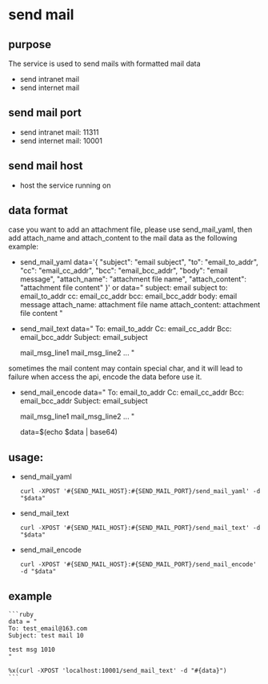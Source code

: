 # send mail

## purpose

The service is used to send mails with formatted mail data
- send intranet mail
- send internet mail

## send mail port
- send intranet mail: 11311
- send internet mail: 10001

## send mail host
- host the service running on

## data format
case you want to add an attachment file, please use send_mail_yaml,
then add attach_name and attach_content to the mail data as the following example:
- send_mail_yaml
	data='{
	"subject": "email subject",
	"to": "email_to_addr",
	"cc": "email_cc_addr",
	"bcc": "email_bcc_addr",
	"body": "email message",
	"attach_name": "attachment file name",
	"attach_content": "attachment file content"
	}'
    or
	data="
	subject: email subject
	to: email_to_addr
	cc: email_cc_addr
	bcc: email_bcc_addr
	body: email message
	attach_name: attachment file name
	attach_content: attachment file content
	"

- send_mail_text
	data="
	To: email_to_addr
	Cc: email_cc_addr
	Bcc: email_bcc_addr
	Subject: email_subject

	mail_msg_line1
	mail_msg_line2
	...
	"

sometimes the mail content may contain special char, and it will lead
to failure when access the api, encode the data before use it.
- send_mail_encode
	data="
	To: email_to_addr
	Cc: email_cc_addr
	Bcc: email_bcc_addr
	Subject: email_subject

	mail_msg_line1
	mail_msg_line2
	...
	"

	data=$(echo $data | base64)

## usage:
- send_mail_yaml
    ```shell
    curl -XPOST '#{SEND_MAIL_HOST}:#{SEND_MAIL_PORT}/send_mail_yaml' -d "$data"
    ```

- send_mail_text
    ```shell
    curl -XPOST '#{SEND_MAIL_HOST}:#{SEND_MAIL_PORT}/send_mail_text' -d "$data"
    ```

- send_mail_encode
    ```shell
    curl -XPOST '#{SEND_MAIL_HOST}:#{SEND_MAIL_PORT}/send_mail_encode' -d "$data"
    ```

## example

	```ruby
	data = "
	To: test_email@163.com
	Subject: test mail 10

	test msg 1010
	"

	%x(curl -XPOST 'localhost:10001/send_mail_text' -d "#{data}")
	```
